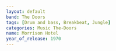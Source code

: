 ```yaml
---
layout: default
band: The Doors
tags: [Drum and bass, Breakbeat, Jungle]
categories: Music The-Doors
name: Morrison Hotel
year_of_release: 1970
---
```

